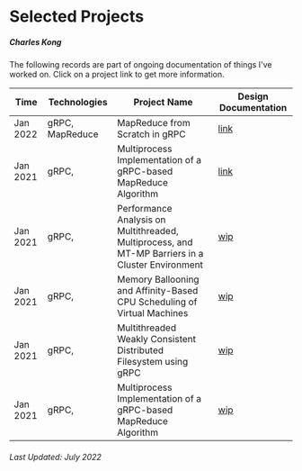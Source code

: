 # Selected Projects
##### Charles Kong
The following records are part of ongoing documentation of things I've worked on.
Click on a project link to get more information.



Time    |Technologies                      |Project Name                                                                                           |Design Documentation
--------|----------------------------------|-------------------------------------------------------------------------------------------------------|--------------------------------------------------------------------------------------------------------
Jan 2022|gRPC, MapReduce                   |MapReduce from Scratch in gRPC                                                                         |[link](https://charleshwankong.github.io/Kaggle-and-Machine-Learning/)
Jan 2021|gRPC,                             |Multiprocess Implementation of a gRPC-based MapReduce Algorithm                                        |[link](https://github.com/charleshwankong/MultithreadedDistributedFilesystem)
Jan 2021|gRPC,                             |Performance Analysis on Multithreaded, Multiprocess, and MT-MP Barriers in a Cluster Environment       |[wip](https://github.com/charleshwankong/MultithreadedDistributedFilesystem)
Jan 2021|gRPC,                             |Memory Ballooning and Affinity-Based CPU Scheduling of Virtual Machines                                |[wip](https://github.com/charleshwankong/MultithreadedDistributedFilesystem)
Jan 2021|gRPC,                             |Multithreaded Weakly Consistent Distributed Filesystem using gRPC                                      |[wip](https://github.com/charleshwankong/MultithreadedDistributedFilesystem)
Jan 2021|gRPC,                             |Multiprocess Implementation of a gRPC-based MapReduce Algorithm                                        |[wip](https://github.com/charleshwankong/MultithreadedDistributedFilesystem)


###### Last Updated: July 2022
